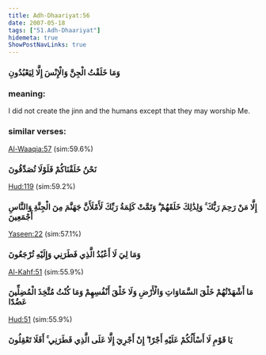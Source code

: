 ```yaml
---
title: Adh-Dhaariyat:56
date: 2007-05-18
tags: ["51.Adh-Dhaariyat"]
hidemeta: true 
ShowPostNavLinks: true 
---
```

### وَمَا خَلَقْتُ الْجِنَّ وَالْإِنْسَ إِلَّا لِيَعْبُدُونِ
### meaning: 
I did not create the jinn and the humans except that they may worship Me.
### similar verses: 

[Al-Waaqia:57](/56/57) (sim:59.6%)

### نَحْنُ خَلَقْنَاكُمْ فَلَوْلَا تُصَدِّقُونَ

[Hud:119](/11/119) (sim:59.2%)

### إِلَّا مَنْ رَحِمَ رَبُّكَ ۚ وَلِذَٰلِكَ خَلَقَهُمْ ۗ وَتَمَّتْ كَلِمَةُ رَبِّكَ لَأَمْلَأَنَّ جَهَنَّمَ مِنَ الْجِنَّةِ وَالنَّاسِ أَجْمَعِينَ

[Yaseen:22](/36/22) (sim:57.1%)

### وَمَا لِيَ لَا أَعْبُدُ الَّذِي فَطَرَنِي وَإِلَيْهِ تُرْجَعُونَ

[Al-Kahf:51](/18/51) (sim:55.9%)

### مَا أَشْهَدْتُهُمْ خَلْقَ السَّمَاوَاتِ وَالْأَرْضِ وَلَا خَلْقَ أَنْفُسِهِمْ وَمَا كُنْتُ مُتَّخِذَ الْمُضِلِّينَ عَضُدًا

[Hud:51](/11/51) (sim:55.9%)

### يَا قَوْمِ لَا أَسْأَلُكُمْ عَلَيْهِ أَجْرًا ۖ إِنْ أَجْرِيَ إِلَّا عَلَى الَّذِي فَطَرَنِي ۚ أَفَلَا تَعْقِلُونَ
